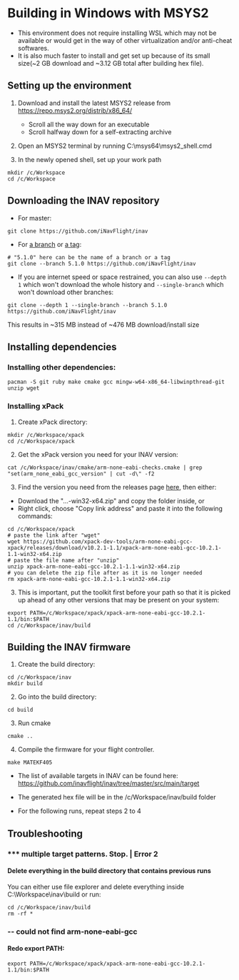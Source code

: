 # Building in Windows with MSYS2
- This environment does not require installing WSL which may not be available or would get in the way of other virtualization and/or anti-cheat softwares. 
- It is also much faster to install and get set up because of its small size(~2 GB download and ~3.12 GB total after building hex file).

## Setting up the environment

1. Download and install the latest MSYS2 release from https://repo.msys2.org/distrib/x86_64/
    - Scroll all the way down for an executable
    - Scroll halfway down for a self-extracting archive

1. Open an MSYS2 terminal by running C:\msys64\msys2_shell.cmd

1. In the newly opened shell, set up your work path
```
mkdir /c/Workspace
cd /c/Workspace
```

## Downloading the INAV repository

- For master:
```
git clone https://github.com/iNavFlight/inav
```
- For [a branch](https://github.com/iNavFlight/inav/branches) or [a tag](https://github.com/iNavFlight/inav/tags): 
```
# "5.1.0" here can be the name of a branch or a tag 
git clone --branch 5.1.0 https://github.com/iNavFlight/inav
```
- If you are internet speed or space restrained, you can also use `--depth 1` which won't download the whole history and `--single-branch` which won't download other branches:
```
git clone --depth 1 --single-branch --branch 5.1.0 https://github.com/iNavFlight/inav
```
This results in ~315 MB instead of ~476 MB download/install size

## Installing dependencies

### Installing other dependencies:
```
pacman -S git ruby make cmake gcc mingw-w64-x86_64-libwinpthread-git unzip wget
```

### Installing xPack 
1. Create xPack directory:
```
mkdir /c/Workspace/xpack
cd /c/Workspace/xpack
```
2. Get the xPack version you need for your INAV version:
```
cat /c/Workspace/inav/cmake/arm-none-eabi-checks.cmake | grep "set(arm_none_eabi_gcc_version" | cut -d\" -f2
```
3. Find the version you need from the releases page [here](https://github.com/xpack-dev-tools/arm-none-eabi-gcc-xpack/releases/), then either:
- Download the "...-win32-x64.zip" and copy the folder inside, or
- Right click, choose "Copy link address" and paste it into the following commands:
```
cd /c/Workspace/xpack
# paste the link after "wget"
wget https://github.com/xpack-dev-tools/arm-none-eabi-gcc-xpack/releases/download/v10.2.1-1.1/xpack-arm-none-eabi-gcc-10.2.1-1.1-win32-x64.zip
# paste the file name after "unzip"
unzip xpack-arm-none-eabi-gcc-10.2.1-1.1-win32-x64.zip
# you can delete the zip file after as it is no longer needed
rm xpack-arm-none-eabi-gcc-10.2.1-1.1-win32-x64.zip
```
3. This is important, put the toolkit first before your path so that it is picked up ahead of any other versions that may be present on your system:
```
export PATH=/c/Workspace/xpack/xpack-arm-none-eabi-gcc-10.2.1-1.1/bin:$PATH
cd /c/Workspace/inav/build
```

## Building the INAV firmware
1. Create the build directory:
```
cd /c/Workspace/inav
mkdir build
```
2. Go into the build directory:
```
cd build
```
3. Run cmake
```
cmake ..
```
4. Compile the firmware for your flight controller.
```
make MATEKF405
```
- The list of available targets in INAV can be found here: https://github.com/inavflight/inav/tree/master/src/main/target

- The generated hex file will be in the /c/Workspace/inav/build folder

- For the following runs, repeat steps 2 to 4

## Troubleshooting

### *** multiple target patterns.  Stop. | Error 2
#### Delete everything in the build directory that contains previous runs
You can either use file explorer and delete everything inside C:\Workspace\inav\build
or run:
```
cd /c/Workspace/inav/build
rm -rf *
```
### -- could not find arm-none-eabi-gcc
#### Redo export PATH:
```
export PATH=/c/Workspace/xpack/xpack-arm-none-eabi-gcc-10.2.1-1.1/bin:$PATH
```
